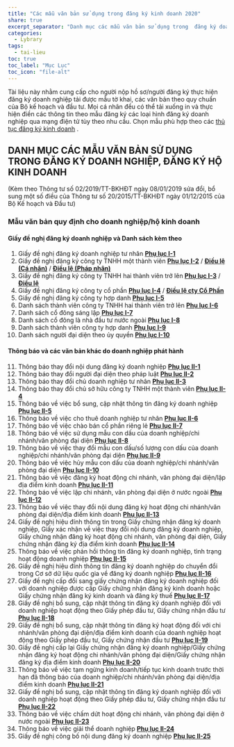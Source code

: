 ```yaml
---
title: "Các mẫu văn bản sử dụng trong đăng ký kinh doanh 2020"
share: true
excerpt_separator: "Danh mục các mẫu văn bản sử dụng trong  đăng ký doanh nghiệp, đăng ký hộ kinh doanh năm 2020"
categories:
  - Lybrary
tags:
  - tai-lieu
toc: true
toc_label: "Mục Lục"
toc_icon: "file-alt"
---
```


Tài liệu này nhằm cung cấp cho người nộp hồ sơ/người đăng ký thực hiện đăng ký doanh nghiệp tải được mẫu tờ khai, các văn bản theo quy chuẩn của Bộ kế hoạch và đầu tư. Mọi cá nhân đều có thể tải xuống in và thực hiện điền các thông tin theo mẫu đăng ký các loại hình đăng ký doanh nghiệp qua mạng điện tử tùy theo nhu cầu.
Chọn mẫu phù hợp theo các [thủ tục đăng ký kinh doanh](https://luatdangkykinhdoanh.com/tags/#thanhlapmoi) .

## DANH MỤC CÁC MẪU VĂN BẢN SỬ DỤNG TRONG  ĐĂNG KÝ DOANH NGHIỆP, ĐĂNG KÝ HỘ KINH DOANH

(Kèm theo Thông tư số 02/2019/TT-BKHĐT ngày 08/01/2019 sửa đổi, bổ sung một số điều của Thông tư số 20/2015/TT-BKHĐT ngày 01/12/2015 của Bộ Kế hoạch và Đầu tư) 

###   Mẫu văn bản quy định cho doanh nghiệp/hộ kinh doanh

#### Giấy đề nghị đăng ký doanh nghiệp và Danh sách kèm theo
1. Giấy đề nghị đăng ký doanh nghiệp tư nhân  **[Phụ lục I-1](https://bit.ly/Phụ-lục-I-1)**
2.  Giấy đề nghị đăng ký công ty TNHH một thành viên  **[Phụ lục I-2](https://bit.ly/Phụ-lục-I-2)**  /  **[Điều lệ (Cá nhân)](https://bit.ly/Điều-lệ-Cá-nhân)** / **[Điều lệ (Pháp nhân)](https://bit.ly/Điều-lệ-Pháp-nhân)**
3. Giấy đề nghị đăng ký công ty TNHH hai thành viên trở lên **[Phụ lục I-3](https://bit.ly/Phụ-lục-I-3)** / **[Điều lệ](https://bit.ly/Điều-lệ)**
4. Giấy đề nghị đăng ký công ty cổ phần **[Phụ lục I-4](https://bit.ly/Phụ-lục-I-4)** / **[Điều lệ cty Cổ Phần](https://bit.ly/điều-lệ-cổ-phần)**
5. Giấy đề nghị đăng ký công ty hợp danh **[Phụ lục I-5](https://bit.ly/Phụ-lục-I-5)** 
6. Danh sách thành viên công ty TNHH hai thành viên trở lên **[Phụ lục I-6](https://bit.ly/Phụ-lục-I-6)**
7. Danh sách cổ đông sáng lập **[Phụ lục I-7](https://bit.ly/Phụ-lục-I-7)**
8. Danh sách cổ đông là nhà đầu tư nước ngoài  **[Phụ lục I-8](https://bit.ly/Phụ-lục-I-8)**
9. Danh sách thành viên công ty hợp danh **[Phụ lục I-9](https://bit.ly/Phụ-lục-I-9)**
10. Danh sách người đại diện theo ủy quyền  **[Phụ lục I-10](https://bit.ly/Phụ-lục-I-10)**
#### Thông báo và các văn bản khác do doanh nghiệp phát hành
11. Thông báo thay đổi nội dung đăng ký doanh nghiệp **[Phụ lục II-1](https://bit.ly/Phụ-lục-II-1)**
12. Thông báo thay đổi người đại diện theo pháp luật **[Phụ lục II-2](https://bit.ly/Phụ-lục-II-2)**
13. Thông báo thay đổi chủ doanh nghiệp tư nhân **[Phụ lục II-3](https://bit.ly/Phụ-lục-II-3)**
14. Thông báo thay đổi chủ sở hữu công ty TNHH một thành viên **[Phụ lục II-4](https://bit.ly/Phụ-lục-II-4)**
15. Thông báo về việc bổ sung, cập nhật thông tin đăng ký doanh nghiệp **[Phụ lục II-5](https://bit.ly/Phụ-lục-II-5)**
16. Thông báo về việc cho thuê doanh nghiệp tư nhân **[Phụ lục II-6](https://bit.ly/Phụ-lục-II-6)**
17. Thông báo về việc chào bán cổ phần riêng lẻ **[Phụ lục II-7](https://bit.ly/Phụ-lục-II-7)**
18. Thông báo về việc sử dụng mẫu con dấu của doanh nghiệp/chi nhánh/văn phòng đại diện  **[Phụ lục II-8](https://bit.ly/Phụ-lục-II-08)**
19. Thông báo về việc thay đổi mẫu con dấu/số lượng con dấu của doanh nghiệp/chi nhánh/văn phòng đại diện **[Phụ lục II-9](https://bit.ly/Phụ-lục-II-09)**
20. Thông báo về việc hủy mẫu con dấu của doanh nghiệp/chi nhánh/văn phòng đại diện **[Phụ lục II-10](https://bit.ly/Phụ-lục-II-10)**
21. Thông báo về việc đăng ký hoạt động chi nhánh, văn phòng đại diện/lập địa điểm kinh doanh **[Phụ lục II-11](https://bit.ly/Phụ-lục-II-11)**
22. Thông báo về việc lập chi nhánh, văn phòng đại diện ở nước ngoài **[Phụ lục II-12](https://bit.ly/Phụ-lục-II-12)**
23. Thông báo về việc thay đổi nội dung đăng ký hoạt động chi nhánh/văn phòng đại diện/địa điểm kinh doanh **[Phụ lục II-13](https://bit.ly/Phụ-lục-II-13)**
24. Giấy đề nghị hiệu đính thông tin trong Giấy chứng nhận đăng ký doanh nghiệp, Giấy xác nhận về việc thay đổi nội dung đăng ký doanh nghiệp, Giấy chứng nhận đăng ký hoạt động chi nhánh, văn phòng đại diện, Giấy chứng nhận đăng ký địa điểm kinh doanh **[Phụ lục II-14](https://bit.ly/Phụ-lục-II-14)**
25. Thông báo về việc phản hồi thông tin đăng ký doanh nghiệp, tình trạng hoạt động doanh nghiệp **[Phụ lục II-15](https://bit.ly/Phụ-lục-II-15)**
26. Giấy đề nghị hiệu đính thông tin đăng ký doanh nghiệp do chuyển đổi trong Cơ sở dữ liệu quốc gia về đăng ký doanh nghiệp **[Phụ lục II-16](https://bit.ly/Phụ-lục-II-16)**
27. Giấy đề nghị cấp đổi sang giấy chứng nhận đăng ký doanh nghiệp đối với doanh nghiệp được cấp Giấy chứng nhận đăng ký kinh doanh hoặc Giấy chứng nhận đăng ký kinh doanh và đăng ký thuế **[Phụ lục II-17](https://bit.ly/Phụ-lục-II-17)**
28. Giấy đề nghị bổ sung, cập nhật thông tin đăng ký doanh nghiệp đối với doanh nghiệp hoạt động theo Giấy phép đầu tư, Giấy chứng nhận đầu tư **[Phụ lục II-18](https://bit.ly/Phụ-lục-II-18)**
29. Giấy đề nghị bổ sung, cập nhật thông tin đăng ký hoạt động đối với chi nhánh/văn phòng đại diện/địa điểm kinh doanh của doanh nghiệp hoạt động theo Giấy phép đầu tư, Giấy chứng nhận đầu tư **[Phụ lục II-19](https://bit.ly/Phụ-lục-II-19)**
30. Giấy đề nghị cấp lại Giấy chứng nhận đăng ký doanh nghiệp/Giấy chứng nhận đăng ký hoạt động chi nhánh/văn phòng đại diện/Giấy chứng nhận đăng ký địa điểm kinh doanh **[Phụ lục II-20](https://bit.ly/Phụ-lục-II-20)**
31. Thông báo về việc tạm ngừng kinh doanh/tiếp tục kinh doanh trước thời hạn đã thông báo của doanh nghiệp/chi nhánh/văn phòng đại diện/địa điểm kinh doanh **[Phụ lục II-21](https://bit.ly/Phụ-lục-II-21)**
32. Giấy đề nghị bổ sung, cập nhật thông tin đăng ký doanh nghiệp đối với doanh nghiệp hoạt động theo Giấy phép đầu tư, Giấy chứng nhận đầu tư **[Phụ lục II-22](https://bit.ly/Phụ-lục-II-22)**
33. Thông báo về việc chấm dứt hoạt động chi nhánh, văn phòng đại diện ở nước ngoài **[Phụ lục II-23](https://bit.ly/Phụ-lục-II-23)**
34. Thông báo về việc giải thể doanh nghiệp **[Phụ lục II-24](https://bit.ly/Phụ-lục-II-24)**
35. Giấy đề nghị công bố nội dung đăng ký doanh nghiệp **[Phụ lục II-25](https://bit.ly/Phụ-lục-II-25)**
